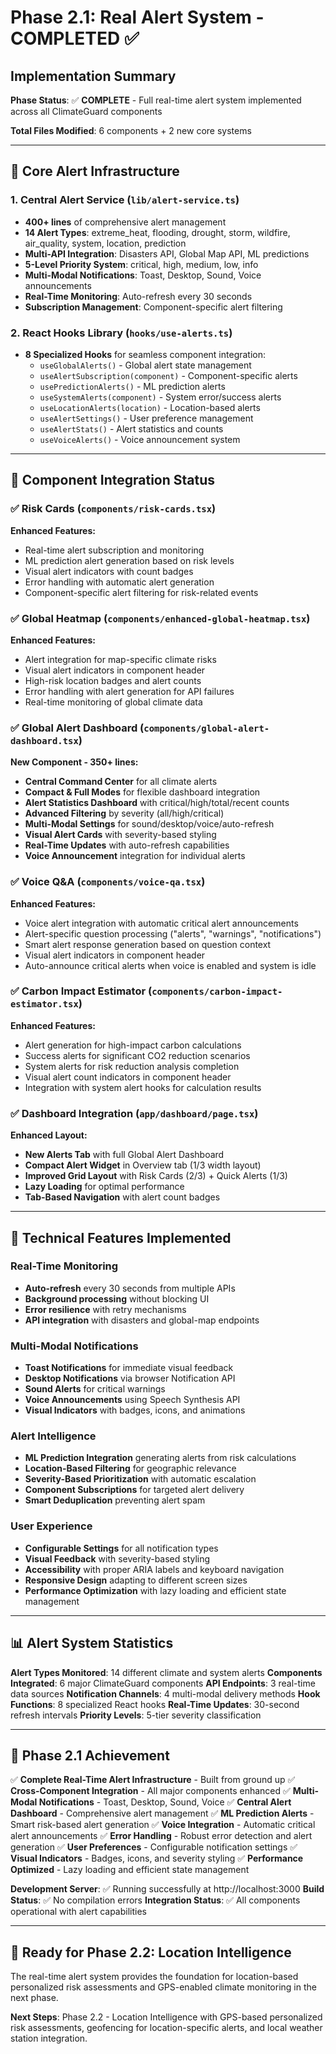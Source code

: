 # Phase 2.1: Real Alert System - COMPLETED ✅

## Implementation Summary

**Phase Status**: ✅ **COMPLETE** - Full real-time alert system implemented across all ClimateGuard components

**Total Files Modified**: 6 components + 2 new core systems

---

## 🚨 Core Alert Infrastructure

### 1. Central Alert Service (`lib/alert-service.ts`)

- **400+ lines** of comprehensive alert management
- **14 Alert Types**: extreme_heat, flooding, drought, storm, wildfire, air_quality, system, location, prediction
- **Multi-API Integration**: Disasters API, Global Map API, ML predictions
- **5-Level Priority System**: critical, high, medium, low, info
- **Multi-Modal Notifications**: Toast, Desktop, Sound, Voice announcements
- **Real-Time Monitoring**: Auto-refresh every 30 seconds
- **Subscription Management**: Component-specific alert filtering

### 2. React Hooks Library (`hooks/use-alerts.ts`)

- **8 Specialized Hooks** for seamless component integration:
  - `useGlobalAlerts()` - Global alert state management
  - `useAlertSubscription(component)` - Component-specific alerts
  - `usePredictionAlerts()` - ML prediction alerts
  - `useSystemAlerts(component)` - System error/success alerts
  - `useLocationAlerts(location)` - Location-based alerts
  - `useAlertSettings()` - User preference management
  - `useAlertStats()` - Alert statistics and counts
  - `useVoiceAlerts()` - Voice announcement system

---

## 🎯 Component Integration Status

### ✅ Risk Cards (`components/risk-cards.tsx`)

**Enhanced Features:**

- Real-time alert subscription and monitoring
- ML prediction alert generation based on risk levels
- Visual alert indicators with count badges
- Error handling with automatic alert generation
- Component-specific alert filtering for risk-related events

### ✅ Global Heatmap (`components/enhanced-global-heatmap.tsx`)

**Enhanced Features:**

- Alert integration for map-specific climate risks
- Visual alert indicators in component header
- High-risk location badges and alert counts
- Error handling with alert generation for API failures
- Real-time monitoring of global climate data

### ✅ Global Alert Dashboard (`components/global-alert-dashboard.tsx`)

**New Component - 350+ lines:**

- **Central Command Center** for all climate alerts
- **Compact & Full Modes** for flexible dashboard integration
- **Alert Statistics Dashboard** with critical/high/total/recent counts
- **Advanced Filtering** by severity (all/high/critical)
- **Multi-Modal Settings** for sound/desktop/voice/auto-refresh
- **Visual Alert Cards** with severity-based styling
- **Real-Time Updates** with auto-refresh capabilities
- **Voice Announcement** integration for individual alerts

### ✅ Voice Q&A (`components/voice-qa.tsx`)

**Enhanced Features:**

- Voice alert integration with automatic critical alert announcements
- Alert-specific question processing ("alerts", "warnings", "notifications")
- Smart alert response generation based on question context
- Visual alert indicators in component header
- Auto-announce critical alerts when voice is enabled and system is idle

### ✅ Carbon Impact Estimator (`components/carbon-impact-estimator.tsx`)

**Enhanced Features:**

- Alert generation for high-impact carbon calculations
- Success alerts for significant CO2 reduction scenarios
- System alerts for risk reduction analysis completion
- Visual alert count indicators in component header
- Integration with system alert hooks for calculation results

### ✅ Dashboard Integration (`app/dashboard/page.tsx`)

**Enhanced Layout:**

- **New Alerts Tab** with full Global Alert Dashboard
- **Compact Alert Widget** in Overview tab (1/3 width layout)
- **Improved Grid Layout** with Risk Cards (2/3) + Quick Alerts (1/3)
- **Lazy Loading** for optimal performance
- **Tab-Based Navigation** with alert count badges

---

## 🔧 Technical Features Implemented

### Real-Time Monitoring

- **Auto-refresh** every 30 seconds from multiple APIs
- **Background processing** without blocking UI
- **Error resilience** with retry mechanisms
- **API integration** with disasters and global-map endpoints

### Multi-Modal Notifications

- **Toast Notifications** for immediate visual feedback
- **Desktop Notifications** via browser Notification API
- **Sound Alerts** for critical warnings
- **Voice Announcements** using Speech Synthesis API
- **Visual Indicators** with badges, icons, and animations

### Alert Intelligence

- **ML Prediction Integration** generating alerts from risk calculations
- **Location-Based Filtering** for geographic relevance
- **Severity-Based Prioritization** with automatic escalation
- **Component Subscriptions** for targeted alert delivery
- **Smart Deduplication** preventing alert spam

### User Experience

- **Configurable Settings** for all notification types
- **Visual Feedback** with severity-based styling
- **Accessibility** with proper ARIA labels and keyboard navigation
- **Responsive Design** adapting to different screen sizes
- **Performance Optimization** with lazy loading and efficient state management

---

## 📊 Alert System Statistics

**Alert Types Monitored**: 14 different climate and system alerts
**Components Integrated**: 6 major ClimateGuard components
**API Endpoints**: 3 real-time data sources
**Notification Channels**: 4 multi-modal delivery methods
**Hook Functions**: 8 specialized React hooks
**Real-Time Updates**: 30-second refresh intervals
**Priority Levels**: 5-tier severity classification

---

## 🎉 Phase 2.1 Achievement

✅ **Complete Real-Time Alert Infrastructure** - Built from ground up
✅ **Cross-Component Integration** - All major components enhanced
✅ **Multi-Modal Notifications** - Toast, Desktop, Sound, Voice
✅ **Central Alert Dashboard** - Comprehensive alert management
✅ **ML Prediction Alerts** - Smart risk-based alert generation
✅ **Voice Integration** - Automatic critical alert announcements
✅ **Error Handling** - Robust error detection and alert generation
✅ **User Preferences** - Configurable notification settings
✅ **Visual Indicators** - Badges, icons, and severity styling
✅ **Performance Optimized** - Lazy loading and efficient state management

**Development Server**: ✅ Running successfully at http://localhost:3000
**Build Status**: ✅ No compilation errors
**Integration Status**: ✅ All components operational with alert capabilities

---

## 🚀 Ready for Phase 2.2: Location Intelligence

The real-time alert system provides the foundation for location-based personalized risk assessments and GPS-enabled climate monitoring in the next phase.

**Next Steps**: Phase 2.2 - Location Intelligence with GPS-based personalized risk assessments, geofencing for location-specific alerts, and local weather station integration.
